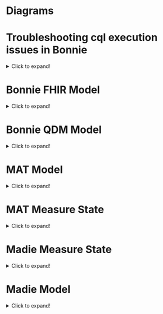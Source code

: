 # Diagrams

# Troubleshooting cql execution issues in Bonnie
<details>
  <summary>Click to expand!</summary>

![Bonnie Troubleshooting](http://www.plantuml.com/plantuml/proxy?src=https://raw.githubusercontent.com/serhii-ilin/diagrams_and_docs/master/debugging-cql-bonnie.puml)
</details>

# Bonnie FHIR Model
<details>
  <summary>Click to expand!</summary>

![Bonnie FHIR Model](http://www.plantuml.com/plantuml/proxy?src=https://raw.githubusercontent.com/serhii-ilin/diagrams_and_docs/master/bonnie_fhir_model.plantuml)
</details>


# Bonnie QDM Model
<details>
  <summary>Click to expand!</summary>

![Bonnie QDM Model](http://www.plantuml.com/plantuml/proxy?src=https://raw.githubusercontent.com/serhii-ilin/diagrams_and_docs/master/bonnie_qdm_model.plantuml)
</details>

# MAT Model
<details>
  <summary>Click to expand!</summary>

![MAT Model](http://www.plantuml.com/plantuml/proxy?src=https://raw.githubusercontent.com/serhii-ilin/diagrams_and_docs/master/mat.plantuml)
</details>

# MAT Measure State
<details>
  <summary>Click to expand!</summary>

![MAT Measure State](http://www.plantuml.com/plantuml/proxy?src=https://raw.githubusercontent.com/serhii-ilin/diagrams_and_docs/master/mat_measure_state.plantuml)
</details>

# Madie Measure State
<details>
  <summary>Click to expand!</summary>

![Madie Measure State](http://www.plantuml.com/plantuml/proxy?src=https://raw.githubusercontent.com/serhii-ilin/diagrams_and_docs/master/madie_measure_state.plantuml)
</details>


# Madie Model
<details>
  <summary>Click to expand!</summary>

![Madie Model](http://www.plantuml.com/plantuml/proxy?src=https://raw.githubusercontent.com/serhii-ilin/diagrams_and_docs/master/madie_model.plantuml)
</details>


